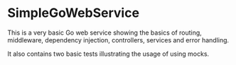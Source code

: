 # SimpleGoWebService

This is a very basic Go web service showing the basics of routing, middleware, dependency injection, controllers, services and error handling.

It also contains two basic tests illustrating the usage of using mocks.